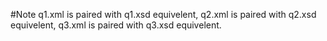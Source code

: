 #Note
q1.xml is paired with q1.xsd equivelent,
q2.xml is paired with q2.xsd equivelent,
q3.xml is paired with q3.xsd equivelent.

